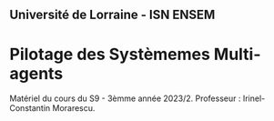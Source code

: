 ## Université de Lorraine - ISN ENSEM
# Pilotage des Systèmemes Multi-agents

Matériel du cours du S9 - 3èmme année 2023/2. Professeur : Irinel-Constantin Morarescu.

